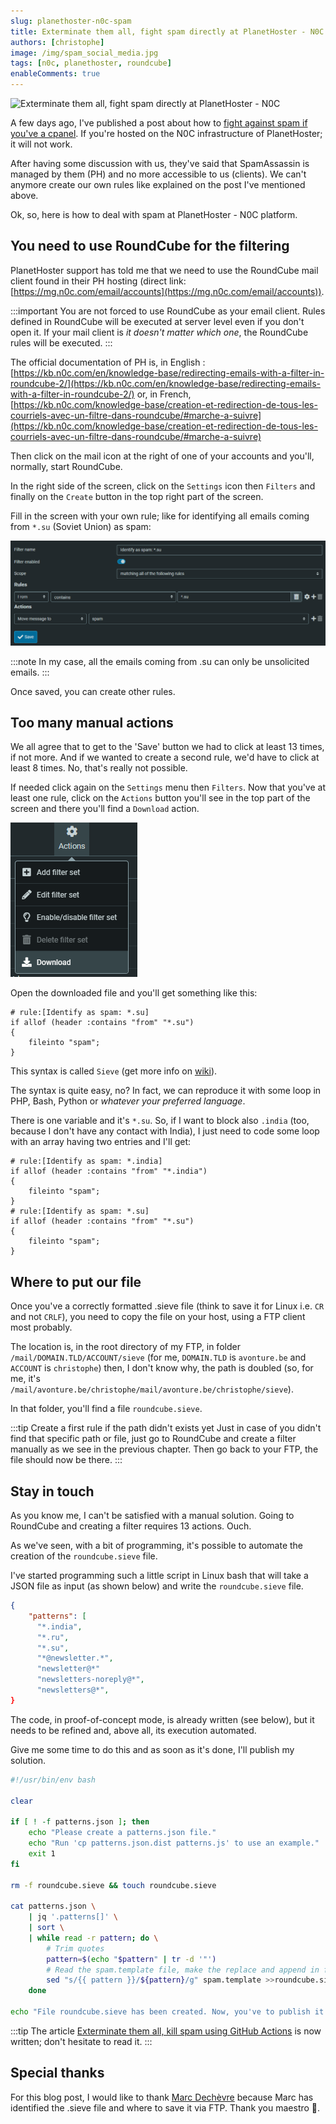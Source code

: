 ```yaml
---
slug: planethoster-n0c-spam
title: Exterminate them all, fight spam directly at PlanetHoster - N0C
authors: [christophe]
image: /img/spam_social_media.jpg
tags: [n0c, planethoster, roundcube]
enableComments: true
---
```

<!-- cspell:ignore allof,fileinto -->
![Exterminate them all, fight spam directly at PlanetHoster - N0C](/img/spam_header.jpg)

A few days ago, I've published a post about how to [fight against spam if you've a cpanel](/blog/cpanel-spam). If you're hosted on the N0C infrastructure of PlanetHoster; it will not work.

After having some discussion with us, they've said that SpamAssassin is managed by them (PH) and no more accessible to us (clients). We can't anymore create our own rules like explained on the post I've mentioned above.

Ok, so, here is how to deal with spam at PlanetHoster - N0C platform.

<!-- truncate -->

## You need to use RoundCube for the filtering

PlanetHoster support has told me that we need to use the RoundCube mail client found in their PH hosting (direct link: [https://mg.n0c.com/email/accounts](https://mg.n0c.com/email/accounts)).

:::important You are not forced to use RoundCube as your email client.
Rules defined in RoundCube will be executed at server level even if you don't open it. If your mail client is *it doesn't matter which one*, the RoundCube rules will be executed.
:::

The official documentation of PH is, in English : [https://kb.n0c.com/en/knowledge-base/redirecting-emails-with-a-filter-in-roundcube-2/](https://kb.n0c.com/en/knowledge-base/redirecting-emails-with-a-filter-in-roundcube-2/) or, in French, [https://kb.n0c.com/knowledge-base/creation-et-redirection-de-tous-les-courriels-avec-un-filtre-dans-roundcube/#marche-a-suivre](https://kb.n0c.com/knowledge-base/creation-et-redirection-de-tous-les-courriels-avec-un-filtre-dans-roundcube/#marche-a-suivre)

Then click on the mail icon at the right of one of your accounts and you'll, normally, start RoundCube.

In the right side of the screen, click on the `Settings` icon then `Filters` and finally on the `Create` button in the top right part of the screen.

Fill in the screen with your own rule; like for identifying all emails coming from `*.su` (Soviet Union) as spam:

![Identify as spam emails from Soviet Union](./images/rule_su.png)

:::note In my case, all the emails coming from .su can only be unsolicited emails.
:::

Once saved, you can create other rules.

## Too many manual actions

We all agree that to get to the 'Save' button we had to click at least 13 times, if not more. And if we wanted to create a second rule, we'd have to click at least 8 times. No, that's really not possible.

If needed click again on the `Settings` menu then `Filters`. Now that you've at least one rule, click on the `Actions` button you'll see in the top part of the screen and there you'll find a `Download` action.

![Download rules](./images/actions.png)

Open the downloaded file and you'll get something like this:

```text
# rule:[Identify as spam: *.su]
if allof (header :contains "from" "*.su")
{
    fileinto "spam";
}
```

This syntax is called `Sieve` (get more info on [wiki](https://en.wikipedia.org/wiki/Sieve_(mail_filtering_language))).

The syntax is quite easy, no? In fact, we can reproduce it with some loop in PHP, Bash, Python or *whatever your preferred language*.

There is one variable and it's `*.su`. So, if I want to block also `.india` (too, because I don't have any contact with India), I just need to code some loop with an array having two entries and I'll get:

```text
# rule:[Identify as spam: *.india]
if allof (header :contains "from" "*.india")
{
    fileinto "spam";
}
# rule:[Identify as spam: *.su]
if allof (header :contains "from" "*.su")
{
    fileinto "spam";
}
```

## Where to put our file

Once you've a correctly formatted .sieve file (think to save it for Linux i.e. `CR` and not `CRLF`), you need to copy the file on your host, using a FTP client most probably.

The location is, in the root directory of my FTP, in folder `/mail/DOMAIN.TLD/ACCOUNT/sieve`  (for me, `DOMAIN.TLD` is `avonture.be` and `ACCOUNT` is `christophe`) then, I don't know why, the path is doubled (so, for me, it's `/mail/avonture.be/christophe/mail/avonture.be/christophe/sieve`).

In that folder, you'll find a file `roundcube.sieve`.

:::tip Create a first rule if the path didn't exists yet
Just in case of you didn't find that specific path or file, just go to RoundCube and create a filter manually as we see in the previous chapter. Then go back to your FTP, the file should now be there.
:::

## Stay in touch

As you know me, I can't be satisfied with a manual solution. Going to RoundCube and creating a filter requires 13 actions. Ouch.

As we've seen, with a bit of programming, it's possible to automate the creation of the `roundcube.sieve` file.

I've started programming such a little script in Linux bash that will take a JSON file as input (as shown below) and write the `roundcube.sieve` file.

<Snippets filename="roundcube.sieve">

```json
{
    "patterns": [
      "*.india",
      "*.ru",
      "*.su",
      "*@newsletter.*",
      "newsletter@*"
      "newsletters-noreply@*",
      "newsletters@*",
}
```

</Snippets>

The code, in proof-of-concept mode, is already written (see below), but it needs to be refined and, above all, its execution automated.

Give me some time to do this and as soon as it's done, I'll publish my solution.

<Snippets filename="script.sh">

```bash
#!/usr/bin/env bash

clear

if [ ! -f patterns.json ]; then
    echo "Please create a patterns.json file."
    echo "Run 'cp patterns.json.dist patterns.js' to use an example."
    exit 1
fi

rm -f roundcube.sieve && touch roundcube.sieve

cat patterns.json \
    | jq '.patterns[]' \
    | sort \
    | while read -r pattern; do \
        # Trim quotes
        pattern=$(echo "$pattern" | tr -d '"')
        # Read the spam.template file, make the replace and append in file roundcube.sieve
        sed "s/{{ pattern }}/${pattern}/g" spam.template >>roundcube.sieve; \
    done

echo "File roundcube.sieve has been created. Now, you've to publish it on your FTP."
```

</Snippets>

:::tip
The article [Exterminate them all, kill spam using GitHub Actions](/blog/planethoster-n0c-spam-roundcube-action) is now written; don't hesitate to read it.
:::

## Special thanks

For this blog post, I would like to thank [Marc Dechèvre](https://www.woluweb.be/) because Marc has identified the .sieve file and where to save it via FTP. Thank you maestro 👏.

